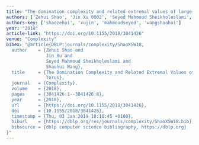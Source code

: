 ```yaml
---
title: "The domination complexity and related extremal values of large 3D torus"
authors: ['Zehui Shao', 'Jin Xu 0002', 'Seyed Mahmoud Sheikholeslami', 'Shaohui Wang']
authors-key: ['shaozehui', 'xujin', 'mahmoudseyed', 'wangshaohui']
year: "2018"
article-link: "https://doi.org/10.1155/2018/3041426"
venue: "Complexity"
bibex: "@article{DBLP:journals/complexity/ShaoXSW18,
  author    = {Zehui Shao and
               Jin Xu and
               Seyed Mahmoud Sheikholeslami and
               Shaohui Wang},
  title     = {The Domination Complexity and Related Extremal Values of Large 3D
               Torus},
  journal   = {Complexity},
  volume    = {2018},
  pages     = {3041426:1--3041426:8},
  year      = {2018},
  url       = {https://doi.org/10.1155/2018/3041426},
  doi       = {10.1155/2018/3041426},
  timestamp = {Thu, 03 Jan 2019 18:10:45 +0100},
  biburl    = {https://dblp.org/rec/journals/complexity/ShaoXSW18.bib},
  bibsource = {dblp computer science bibliography, https://dblp.org}
}"
---
```

